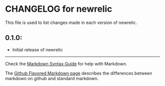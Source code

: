 # CHANGELOG for newrelic

This file is used to list changes made in each version of newrelic.

## 0.1.0:

* Initial release of newrelic

- - -
Check the [Markdown Syntax Guide](http://daringfireball.net/projects/markdown/syntax) for help with Markdown.

The [Github Flavored Markdown page](http://github.github.com/github-flavored-markdown/) describes the differences between markdown on github and standard markdown.
